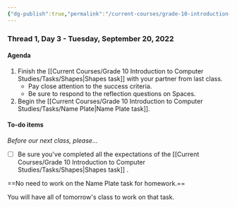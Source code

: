 ```yaml
---
{"dg-publish":true,"permalink":"/current-courses/grade-10-introduction-to-computer-studies/section-1/thread-1/day-3/","dgHomeLink":false}
---
```


### Thread 1, Day 3 - Tuesday, September 20, 2022
#### Agenda
1. Finish the [[Current Courses/Grade 10 Introduction to Computer Studies/Tasks/Shapes|Shapes task]] with your partner from last class.
	- Pay close attention to the success criteria.
	- Be sure to respond to the reflection questions on Spaces.
2. Begin the [[Current Courses/Grade 10 Introduction to Computer Studies/Tasks/Name Plate|Name Plate task]].

#### To-do items
*Before our next class, please...*

- [ ] Be sure you've completed all the expectations of the [[Current Courses/Grade 10 Introduction to Computer Studies/Tasks/Shapes|Shapes task]] .

==No need to work on the Name Plate task for homework.==

You will have all of tomorrow's class to work on that task.